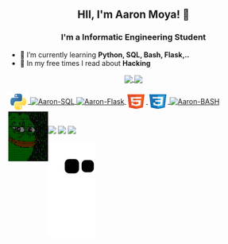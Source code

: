<h2 align="center">
  HII, I'm Aaron Moya! 🤖
</h2>
  
<h3 align="center">
I'm a Informatic Engineering Student
</h3>

- 🌱  I’m currently learning **Python, SQL, Bash, Flask,..**
- 🐉  In my free times I read about **Hacking**

<div align="center">
  <a href="https://github.com/j0k3rD">
  <img height="150em" align="center" src="https://github-readme-stats.vercel.app/api?username=j0k3rD&show_icons=true&theme=dark&include_all_commits=true&count_private=true"/>
  <img height="150em" align="center" src="https://github-readme-stats.vercel.app/api/top-langs/?username=j0k3rD&layout=compact&langs_count=7&theme=dark"/>
</div>
  
<div style="display: inline block"><br>
  <img align="center" alt="Aaron-Python" height="40" wldth="40" src="https://raw.githubusercontent.com/devicons/devicon/master/icons/python/python-original.svg">
  <img align="center" alt="Aaron-SQL" height="40" width="40" src="https://cdn.jsdelivr.net/gh/devicons/devicon/icons/mysql/mysql-plain.svg">
<!--   <img align="center" alt="Aaron-Js" height="30" width="40" src="https://raw.githubusercontent.com/devicons/devicon/master/icons/javascript/javascript-plain.svg"> -->
  <img align="center" alt="Aaron-Flask" height="40" width="40" src="https://cdn.jsdelivr.net/gh/devicons/devicon/icons/flask/flask-original.svg">
  <img align="center" alt="Aaron-HTML" height="30" width="40" src="https://raw.githubusercontent.com/devicons/devicon/master/icons/html5/html5-original.svg">
  <img align="center" alt="Aaron-CSS" height="30" width="40" src="https://raw.githubusercontent.com/devicons/devicon/master/icons/css3/css3-original.svg">
  <img align="center" alt="Aaron-BASH" height="30" width="40" src="https://cdn.jsdelivr.net/gh/devicons/devicon/icons/bash/bash-plain.svg">
  <img align="left" alt="Aaron-gif" src="https://github.com/j0k3rD/j0k3rD/blob/main/pepe.gif" width="80" height="100"/>

  ##

<div>
<!--   <a href="https://www.twitter.com/aaron_moya22" target="blank"><img src="https://img.shields.io/badge/Twitter-1DA1F2?style=for-the-badge&logo=twitter&logoColor=white"
target="_blank"></a> -->
  <a href="https://discord.gg/Efvermwe" target="_blank"><img src="https://img.shields.io/badge/Discord-7289DA?style=for-the-badge&logo=discord&logoColor=white" target="_blank"></a>
  <a href="mailto:contato@agm.moya@alumno.um.edu.ar"><img src="https://img.shields.io/badge/Gmail-D14836?style=for-the-badge&logo=gmail&logoColor=white"></a>
  <a href="https://www.reddit.com/user/Aromatic_Insect4630" target="_blank"><img src="https://img.shields.io/badge/Reddit-FF4500?style=for-the-badge&logo=reddit&logoColor=white" target="_blank"></a>
<!--   <a href="https://..linkedin.com/in/rafaella-ballerini-45875e16a" target="_blank"><img src="https://img.shields.io/badge/-LinkedIn-%23007785?style-for-the-badge&logo-linkedin&logoColor-white" target="_blank"></a> -->
  
   ![snake animation](https://github.com/j0k3rD0ck3r/j0k3rD0ck3r/blob/output/github-contribution-grid-snake.svg)
  
</div>









